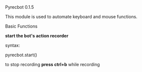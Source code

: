 Pyrecbot 0.1.5

This module is used to automate keyboard and mouse functions.

Basic Functions

**start the bot's action recorder**

syntax:

pyrecbot.start()

to stop recording **press ctrl+b** while recording

